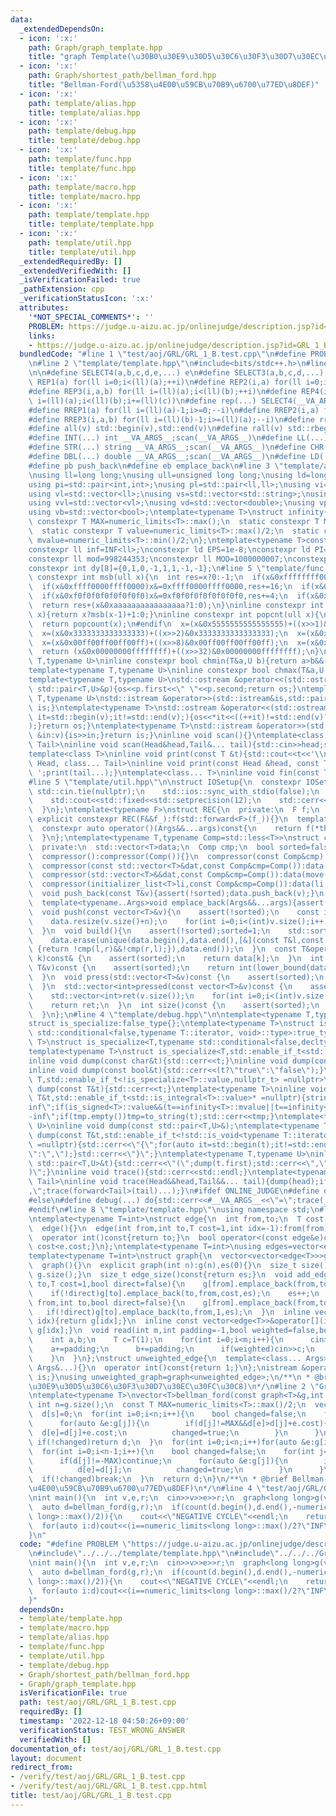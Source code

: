 ```yaml
---
data:
  _extendedDependsOn:
  - icon: ':x:'
    path: Graph/graph_template.hpp
    title: "graph Template(\u30B0\u30E9\u30D5\u30C6\u30F3\u30D7\u30EC\u30FC\u30C8)"
  - icon: ':x:'
    path: Graph/shortest_path/bellman_ford.hpp
    title: "Bellman-Ford(\u5358\u4E00\u59CB\u70B9\u6700\u77ED\u8DEF)"
  - icon: ':x:'
    path: template/alias.hpp
    title: template/alias.hpp
  - icon: ':x:'
    path: template/debug.hpp
    title: template/debug.hpp
  - icon: ':x:'
    path: template/func.hpp
    title: template/func.hpp
  - icon: ':x:'
    path: template/macro.hpp
    title: template/macro.hpp
  - icon: ':x:'
    path: template/template.hpp
    title: template/template.hpp
  - icon: ':x:'
    path: template/util.hpp
    title: template/util.hpp
  _extendedRequiredBy: []
  _extendedVerifiedWith: []
  _isVerificationFailed: true
  _pathExtension: cpp
  _verificationStatusIcon: ':x:'
  attributes:
    '*NOT_SPECIAL_COMMENTS*': ''
    PROBLEM: https://judge.u-aizu.ac.jp/onlinejudge/description.jsp?id=GRL_1_B
    links:
    - https://judge.u-aizu.ac.jp/onlinejudge/description.jsp?id=GRL_1_B
  bundledCode: "#line 1 \"test/aoj/GRL/GRL_1_B.test.cpp\"\n#define PROBLEM \"https://judge.u-aizu.ac.jp/onlinejudge/description.jsp?id=GRL_1_B\"\
    \n#line 2 \"template/template.hpp\"\n#include<bits/stdc++.h>\n#line 3 \"template/macro.hpp\"\
    \n\n#define SELECT4(a,b,c,d,e,...) e\n#define SELECT3(a,b,c,d,...) d\n#define\
    \ REP1(a) for(ll i=0;i<(ll)(a);++i)\n#define REP2(i,a) for(ll i=0;i<(ll)(a);++i)\n\
    #define REP3(i,a,b) for(ll i=(ll)(a);i<(ll)(b);++i)\n#define REP4(i,a,b,c) for(ll\
    \ i=(ll)(a);i<(ll)(b);i+=(ll)(c))\n#define rep(...) SELECT4(__VA_ARGS__,REP4,REP3,REP2,REP1)(__VA_ARGS__)\n\
    #define RREP1(a) for(ll i=(ll)(a)-1;i>=0;--i)\n#define RREP2(i,a) for(ll i=(ll)(a)-1;i>=0;--i)\n\
    #define RREP3(i,a,b) for(ll i=(ll)(b)-1;i>=(ll)(a);--i)\n#define rrep(...) SELECT3(__VA_ARGS__,RREP3,RREP2,RREP1)(__VA_ARGS__)\n\
    #define all(v) std::begin(v),std::end(v)\n#define rall(v) std::rbegin(v),std::rend(v)\n\
    #define INT(...) int __VA_ARGS__;scan(__VA_ARGS__)\n#define LL(...) ll __VA_ARGS__;scan(__VA_ARGS__)\n\
    #define STR(...) string __VA_ARGS__;scan(__VA_ARGS__)\n#define CHR(...) char __VA_ARGS__;scan(__VA_ARGS__)\n\
    #define DBL(...) double __VA_ARGS__;scan(__VA_ARGS__)\n#define LD(...) ld __VA_ARGS__;scan(__VA_ARGS__)\n\
    #define pb push_back\n#define eb emplace_back\n#line 3 \"template/alias.hpp\"\n\
    \nusing ll=long long;\nusing ull=unsigned long long;\nusing ld=long double;\n\
    using pi=std::pair<int,int>;\nusing pl=std::pair<ll,ll>;\nusing vi=std::vector<int>;\n\
    using vl=std::vector<ll>;\nusing vs=std::vector<std::string>;\nusing vc=std::vector<char>;\n\
    using vvl=std::vector<vl>;\nusing vd=std::vector<double>;\nusing vp=std::vector<pl>;\n\
    using vb=std::vector<bool>;\ntemplate<typename T>\nstruct infinity{\n  static\
    \ constexpr T MAX=numeric_limits<T>::max();\n  static constexpr T MIN=numeric_limits<T>::min();\n\
    \  static constexpr T value=numeric_limits<T>::max()/2;\n  static constexpr T\
    \ mvalue=numeric_limits<T>::min()/2;\n};\ntemplate<typename T>constexpr T INF=infinity<T>::value;\n\
    constexpr ll inf=INF<ll>;\nconstexpr ld EPS=1e-8;\nconstexpr ld PI=3.1415926535897932384626;\n\
    constexpr ll mod=998244353;\nconstexpr ll MOD=1000000007;\nconstexpr int dx[8]={1,0,-1,0,1,-1,-1,1};\n\
    constexpr int dy[8]={0,1,0,-1,1,1,-1,-1};\n#line 5 \"template/func.hpp\"\n\ninline\
    \ constexpr int msb(ull x){\n  int res=x?0:-1;\n  if(x&0xffffffff00000000)x&=0xffffffff00000000,res+=32;\n\
    \  if(x&0xffff0000ffff0000)x&=0xffff0000ffff0000,res+=16;\n  if(x&0xff00ff00ff00ff00)x&=0xff00ff00ff00ff00,res+=8;\n\
    \  if(x&0xf0f0f0f0f0f0f0f0)x&=0xf0f0f0f0f0f0f0f0,res+=4;\n  if(x&0xcccccccccccccccc)x&=0xcccccccccccccccc,res+=2;\n\
    \  return res+(x&0xaaaaaaaaaaaaaaaa?1:0);\n}\ninline constexpr int ceil_log2(ull\
    \ x){return x?msb(x-1)+1:0;}\ninline constexpr int popcnt(ull x){\n#if __cplusplus>=202002L\n\
    \  return popcount(x);\n#endif\n  x=(x&0x5555555555555555)+((x>>1)&0x5555555555555555);\n\
    \  x=(x&0x3333333333333333)+((x>>2)&0x3333333333333333);\n  x=(x&0x0f0f0f0f0f0f0f0f)+((x>>4)&0x0f0f0f0f0f0f0f0f);\n\
    \  x=(x&0x00ff00ff00ff00ff)+((x>>8)&0x00ff00ff00ff00ff);\n  x=(x&0x0000ffff0000ffff)+((x>>16)&0x0000ffff0000ffff);\n\
    \  return (x&0x00000000ffffffff)+((x>>32)&0x00000000ffffffff);\n}\ntemplate<typename\
    \ T,typename U>\ninline constexpr bool chmin(T&a,U b){return a>b&&(a=b,true);}\n\
    template<typename T,typename U>\ninline constexpr bool chmax(T&a,U b){return a<b&&(a=b,true);}\n\
    template<typename T,typename U>\nstd::ostream &operator<<(std::ostream&os,const\
    \ std::pair<T,U>&p){os<<p.first<<\" \"<<p.second;return os;}\ntemplate<typename\
    \ T,typename U>\nstd::istream &operator>>(std::istream&is,std::pair<T,U>&p){is>>p.first>>p.second;return\
    \ is;}\ntemplate<typename T>\nstd::ostream &operator<<(std::ostream&os,const std::vector<T>&v){for(auto\
    \ it=std::begin(v);it!=std::end(v);){os<<*it<<((++it)!=std::end(v)?\" \":\"\"\
    );}return os;}\ntemplate<typename T>\nstd::istream &operator>>(std::istream&is,std::vector<T>&v){for(T\
    \ &in:v){is>>in;}return is;}\ninline void scan(){}\ntemplate<class Head,class...\
    \ Tail>\ninline void scan(Head&head,Tail&... tail){std::cin>>head;scan(tail...);}\n\
    template<class T>\ninline void print(const T &t){std::cout<<t<<'\\n';}\ntemplate<class\
    \ Head, class... Tail>\ninline void print(const Head &head, const Tail &... tail){std::cout<<head<<'\
    \ ';print(tail...);}\ntemplate<class... T>\ninline void fin(const T &... a){print(a...);exit(0);}\n\
    #line 5 \"template/util.hpp\"\n\nstruct IOSetup{\n  constexpr IOSetup(){\n   \
    \ std::cin.tie(nullptr);\n    std::ios::sync_with_stdio(false);\n    std::cout.tie(0);\n\
    \    std::cout<<std::fixed<<std::setprecision(12);\n    std::cerr<<std::fixed<<std::setprecision(12);\n\
    \  }\n};\ntemplate<typename F>\nstruct REC{\n  private:\n  F f;\n  public:\n \
    \ explicit constexpr REC(F&&f_):f(std::forward<F>(f_)){}\n  template<typename...Args>\n\
    \  constexpr auto operator()(Args&&...args)const{\n    return f(*this, std::forward<Args>(args)...);\n\
    \  }\n};\ntemplate<typename T,typename Comp=std::less<T>>\nstruct compressor{\n\
    \  private:\n  std::vector<T>data;\n  Comp cmp;\n  bool sorted=false;\n  public:\n\
    \  compressor():compressor(Comp()){}\n  compressor(const Comp&cmp):cmp(cmp){}\n\
    \  compressor(const std::vector<T>&dat,const Comp&cmp=Comp()):data(dat),cmp(cmp){}\n\
    \  compressor(std::vector<T>&&dat,const Comp&cmp=Comp()):data(move(dat)),cmp(cmp){}\n\
    \  compressor(initializer_list<T>li,const Comp&cmp=Comp()):data(li.begin(),li.end()),cmp(cmp){}\n\
    \  void push_back(const T&v){assert(!sorted);data.push_back(v);}\n  void push_back(T&&v){assert(!sorted);data.push_back(move(v));}\n\
    \  template<typename..Args>void emplace_back(Args&&...args){assert(!sorted);data.emplace_back(std::forward<Args>(args)...);}\n\
    \  void push(const vector<T>&v){\n    assert(!sorted);\n    const int n=data.size();\n\
    \    data.resize(v.size()+n);\n    for(int i=0;i<(int)v.size();i++)data[i+n]=v[i];\n\
    \  }\n  void build(){\n    assert(!sorted);sorted=1;\n    std::sort(data.begin(),data.end(),cmp);\n\
    \    data.erase(unique(data.begin(),data.end(),[&](const T&l,const T&r)->bool\
    \ {return !cmp(l,r)&&!cmp(r,l);}),data.end());\n  }\n  const T&operator[](int\
    \ k)const& {\n    assert(sorted);\n    return data[k];\n  }\n  int get_index(const\
    \ T&v)const {\n    assert(sorted);\n    return int(lower_bound(data.begin(),data.end(),v,cmp)-data.begin());\n\
    \  }\n  void press(std::vector<T>&v)const {\n    assert(sorted);\n    for(auto&&i:v)i=get_index(i);\n\
    \  }\n  std::vector<int>pressed(const vector<T>&v)const {\n    assert(sorted);\n\
    \    std::vector<int>ret(v.size());\n    for(int i=0;i<(int)v.size();i++)ret[i]=get_index(v[i]);\n\
    \    return ret;\n  }\n  int size()const {\n    assert(sorted);\n    return data.size();\n\
    \  }\n};\n#line 4 \"template/debug.hpp\"\n\ntemplate<typename T,typename=void>\n\
    struct is_specialize:false_type{};\ntemplate<typename T>\nstruct is_specialize<T,typename\
    \ std::conditional<false,typename T::iterator, void>::type>:true_type{};\ntemplate<typename\
    \ T>\nstruct is_specialize<T,typename std::conditional<false,decltype(T::first),void>::type>:true_type{};\n\
    template<typename T>\nstruct is_specialize<T,std::enable_if_t<std::is_integral<T>::value,void>>:true_type{};\n\
    inline void dump(const char&t){std::cerr<<t;}\ninline void dump(const std::string&t){std::cerr<<t;}\n\
    inline void dump(const bool&t){std::cerr<<(t?\"true\":\"false\");}\ntemplate <typename\
    \ T,std::enable_if_t<!is_specialize<T>::value,nullptr_t> =nullptr>\ninline void\
    \ dump(const T&t){std::cerr<<t;}\ntemplate<typename T>\ninline void dump(const\
    \ T&t,std::enable_if_t<std::is_integral<T>::value>* =nullptr){string tmp;if(t==infinity<T>::value||t==infinity<T>::MAX)tmp=\"\
    inf\";if(is_signed<T>::value&&(t==infinity<T>::mvalue||t==infinity<T>::MIN))tmp=\"\
    -inf\";if(tmp.empty())tmp=to_string(t);std::cerr<<tmp;}\ntemplate<typename T,typename\
    \ U>\ninline void dump(const std::pair<T,U>&);\ntemplate<typename T>\ninline void\
    \ dump(const T&t,std::enable_if_t<!std::is_void<typename T::iterator>::value>*\
    \ =nullptr){std::cerr<<\"{\";for(auto it=std::begin(t);it!=std::end(t);){dump(*it);std::cerr<<(++it==t.end()?\"\
    \":\",\");}std::cerr<<\"}\";}\ntemplate<typename T,typename U>\ninline void dump(const\
    \ std::pair<T,U>&t){std::cerr<<\"(\";dump(t.first);std::cerr<<\",\";dump(t.second);std::cerr<<\"\
    )\";}\ninline void trace(){std::cerr<<std::endl;}\ntemplate<typename Head,typename...\
    \ Tail>\ninline void trace(Head&&head,Tail&&... tail){dump(head);if(sizeof...(tail))std::cerr<<\"\
    ,\";trace(forward<Tail>(tail)...);}\n#ifdef ONLINE_JUDGE\n#define debug(...) (void(0))\n\
    #else\n#define debug(...) do{std::cerr<<#__VA_ARGS__<<\"=\";trace(__VA_ARGS__);}while(0)\n\
    #endif\n#line 8 \"template/template.hpp\"\nusing namespace std;\n#line 2 \"Graph/graph_template.hpp\"\
    \ntemplate<typename T=int>\nstruct edge{\n  int from,to;\n  T cost;\n  int idx;\n\
    \  edge(){}\n  edge(int from,int to,T cost=1,int idx=-1):from(from),to(to),cost(cost),idx(idx){}\n\
    \  operator int()const{return to;}\n  bool operator<(const edge&e)const{return\
    \ cost<e.cost;}\n};\ntemplate<typename T=int>\nusing edges=vector<edge<T>>;\n\
    template<typename T=int>\nstruct graph{\n  vector<vector<edge<T>>>g;\n  int es;\n\
    \  graph(){}\n  explicit graph(int n):g(n),es(0){}\n  size_t size()const{return\
    \ g.size();}\n  size_t edge_size()const{return es;}\n  void add_edge(int from,int\
    \ to,T cost=1,bool direct=false){\n    g[from].emplace_back(from,to,cost,es);\n\
    \    if(!direct)g[to].emplace_back(to,from,cost,es);\n    es++;\n  }\n  void add_edge(int\
    \ from,int to,bool direct=false){\n    g[from].emplace_back(from,to,1,es);\n \
    \   if(!direct)g[to].emplace_back(to,from,1,es);\n  }\n  inline vector<edge<T>>&operator[](int\
    \ idx){return g[idx];}\n  inline const vector<edge<T>>&operator[](int idx)const{return\
    \ g[idx];}\n  void read(int m,int padding=-1,bool weighted=false,bool direct=false){\n\
    \    int a,b;\n    T c=T(1);\n    for(int i=0;i<m;i++){\n      cin>>a>>b;\n  \
    \    a+=padding;\n      b+=padding;\n      if(weighted)cin>>c;\n      add_edge(a,b,c,direct);\n\
    \    }\n  }\n};\nstruct unweighted_edge{\n  template<class... Args>unweighted_edge(const\
    \ Args&...){}\n  operator int()const{return 1;}\n};\nistream &operator>>(istream&is,unweighted_edge&c){c=unweighted_edge();return\
    \ is;}\nusing unweighted_graph=graph<unweighted_edge>;\n/**\n * @brief graph Template(\u30B0\
    \u30E9\u30D5\u30C6\u30F3\u30D7\u30EC\u30FC\u30C8)\n*/\n#line 2 \"Graph/shortest_path/bellman_ford.hpp\"\
    \ntemplate<typename T>\nvector<T>bellman_ford(const graph<T>&g,int s){\n  const\
    \ int n=g.size();\n  const T MAX=numeric_limits<T>::max()/2;\n  vector<T>d(n,MAX);\n\
    \  d[s]=0;\n  for(int i=0;i<n;i++){\n    bool changed=false;\n    for(int j=0;j<n;j++){\n\
    \      for(auto &e:g[j]){\n        if(d[j]!=MAX&&d[e]>d[j]+e.cost){\n        \
    \  d[e]=d[j]+e.cost;\n          changed=true;\n        }\n      }\n    }\n   \
    \ if(!changed)return d;\n  }\n  for(int i=0;i<n;i++)for(auto &e:g[i])if(d[i]!=MAX&&d[e]>d[i]+e.cost)d[e]=-MAX;\n\
    \  for(int i=0;i<n-1;i++){\n    bool changed=false;\n    for(int j=0;j<n;j++){\n\
    \      if(d[j]!=-MAX)continue;\n      for(auto &e:g[j]){\n        if(d[e]!=-MAX){\n\
    \          d[e]=d[j];\n          changed=true;\n        }\n      }\n    }\n  \
    \  if(!changed)break;\n  }\n  return d;\n}\n/**\n * @brief Bellman-Ford(\u5358\
    \u4E00\u59CB\u70B9\u6700\u77ED\u8DEF)\n*/\n#line 4 \"test/aoj/GRL/GRL_1_B.test.cpp\"\
    \nint main(){\n  int v,e,r;\n  cin>>v>>e>>r;\n  graph<long long>g(v);\n  g.read(e,0,true,true);\n\
    \  auto d=bellman_ford(g,r);\n  if(count(d.begin(),d.end(),-numeric_limits<long\
    \ long>::max()/2)){\n    cout<<\"NEGATIVE CYCLE\"<<endl;\n    return 0;\n  }\n\
    \  for(auto i:d)cout<<(i==numeric_limits<long long>::max()/2?\"INF\":to_string(i))<<endl;\n\
    }\n"
  code: "#define PROBLEM \"https://judge.u-aizu.ac.jp/onlinejudge/description.jsp?id=GRL_1_B\"\
    \n#include\"../../../template/template.hpp\"\n#include\"../../../Graph/shortest_path/bellman_ford.hpp\"\
    \nint main(){\n  int v,e,r;\n  cin>>v>>e>>r;\n  graph<long long>g(v);\n  g.read(e,0,true,true);\n\
    \  auto d=bellman_ford(g,r);\n  if(count(d.begin(),d.end(),-numeric_limits<long\
    \ long>::max()/2)){\n    cout<<\"NEGATIVE CYCLE\"<<endl;\n    return 0;\n  }\n\
    \  for(auto i:d)cout<<(i==numeric_limits<long long>::max()/2?\"INF\":to_string(i))<<endl;\n\
    }"
  dependsOn:
  - template/template.hpp
  - template/macro.hpp
  - template/alias.hpp
  - template/func.hpp
  - template/util.hpp
  - template/debug.hpp
  - Graph/shortest_path/bellman_ford.hpp
  - Graph/graph_template.hpp
  isVerificationFile: true
  path: test/aoj/GRL/GRL_1_B.test.cpp
  requiredBy: []
  timestamp: '2022-12-18 04:50:26+09:00'
  verificationStatus: TEST_WRONG_ANSWER
  verifiedWith: []
documentation_of: test/aoj/GRL/GRL_1_B.test.cpp
layout: document
redirect_from:
- /verify/test/aoj/GRL/GRL_1_B.test.cpp
- /verify/test/aoj/GRL/GRL_1_B.test.cpp.html
title: test/aoj/GRL/GRL_1_B.test.cpp
---
```

